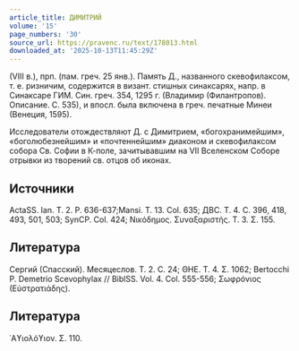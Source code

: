 ```yaml
---
article_title: ДИМИТРИЙ
volume: '15'
page_numbers: '30'
source_url: https://pravenc.ru/text/178013.html
downloaded_at: '2025-10-13T11:45:29Z'
---
```


(VIII в.), прп. (пам. греч. 25 янв.). Память Д., названного скевофилаксом, т. е. ризничим, содержится в визант. стишных синаксарях, напр. в Синаксаре ГИМ. Син. греч. 354, 1295 г. (Владимир (Филантропов). Описание. С. 535), и впосл. была включена в греч. печатные Минеи (Венеция, 1595).

Исследователи отождествляют Д. с Димитрием, «богохранимейшим», «боголюбезнейшим» и «почтеннейшим» диаконом и скевофилаксом собора Св. Софии в К-поле, зачитывавшим на VII Вселенском Соборе отрывки из творений св. отцов об иконах.

## Источники

ActaSS. Ian. T. 2. P. 636-637;Mansi. T. 13. Col. 635; ДВС. Т. 4. С. 396, 418, 493, 501, 503; SynCP. Col. 424; Νικόδημος. Συναξαριστής. Τ. 3. Σ. 155.

## Литература

Сергий (Спасский). Месяцеслов. Т. 2. С. 24; ΘΗΕ. Τ. 4. Σ. 1062; Bertocchi P. Demetrio Scevophylax // BiblSS. Vol. 4. Col. 555-556; Σωφρόνιος (Εὐστρατιάδης).

## Литература

῾Αϒιολόϒιον. Σ. 110.
